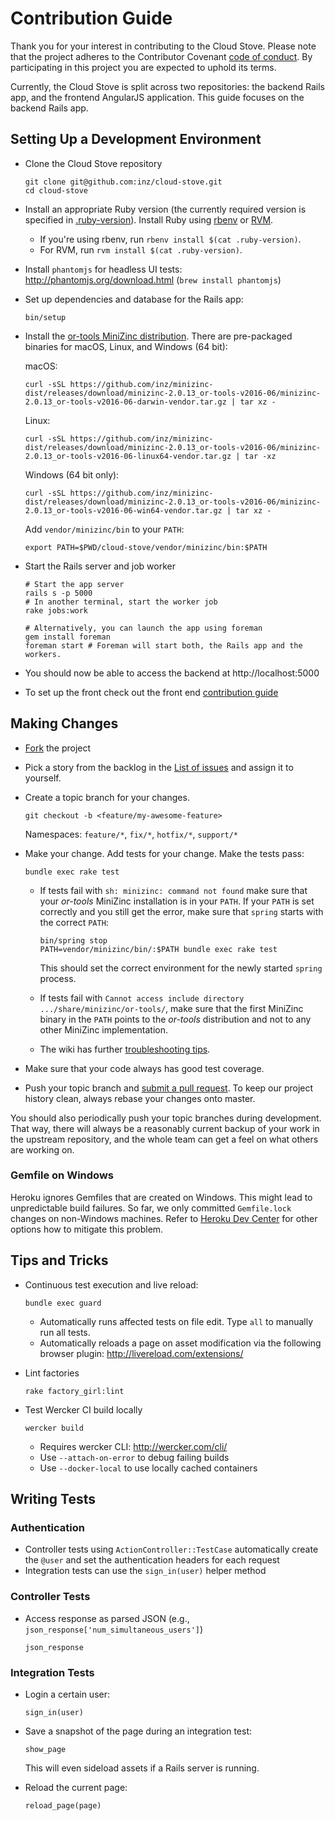 # Contribution Guide

Thank you for your interest in contributing to the Cloud Stove. Please note that the project adheres to the Contributor Covenant [code of conduct](./CODE_OF_CONDUCT.md). By participating in this project you are expected to uphold its terms.

Currently, the Cloud Stove is split across two repositories: the backend Rails app, and the frontend AngularJS application. This guide focuses on the backend Rails app.

## Setting Up a Development Environment

* Clone the Cloud Stove repository

  ```shell
  git clone git@github.com:inz/cloud-stove.git
  cd cloud-stove
  ```

- Install an appropriate Ruby version (the currently required version is specified in [.ruby-version](.ruby-version)). Install Ruby using [rbenv](http://rbenv.org) or [RVM](https://rvm.io).

  - If you're using rbenv, run  `rbenv install $(cat .ruby-version)`.
  - For RVM, run `rvm install $(cat .ruby-version)`.

- Install `phantomjs` for headless UI tests: http://phantomjs.org/download.html (`brew install phantomjs`)

- Set up dependencies and database for the Rails app:

  ```shell
  bin/setup
  ```

- Install the [or-tools MiniZinc distribution](https://github.com/inz/minizinc-dist/releases). There are pre-packaged binaries for macOS, Linux, and Windows (64 bit):

  macOS:
  ```shell
  curl -sSL https://github.com/inz/minizinc-dist/releases/download/minizinc-2.0.13_or-tools-v2016-06/minizinc-2.0.13_or-tools-v2016-06-darwin-vendor.tar.gz | tar xz -
  ```

  Linux:
  ```shell
  curl -sSL https://github.com/inz/minizinc-dist/releases/download/minizinc-2.0.13_or-tools-v2016-06/minizinc-2.0.13_or-tools-v2016-06-linux64-vendor.tar.gz | tar -xz
  ```

  Windows (64 bit only):
  ```shell
  curl -sSL https://github.com/inz/minizinc-dist/releases/download/minizinc-2.0.13_or-tools-v2016-06/minizinc-2.0.13_or-tools-v2016-06-win64-vendor.tar.gz | tar xz -
  ```

  Add `vendor/minizinc/bin` to your `PATH`:

  ```shell
  export PATH=$PWD/cloud-stove/vendor/minizinc/bin:$PATH
  ```

- Start the Rails server and job worker

  ```shell
  # Start the app server
  rails s -p 5000
  # In another terminal, start the worker job
  rake jobs:work

  # Alternatively, you can launch the app using foreman
  gem install foreman
  foreman start # Foreman will start both, the Rails app and the workers.
  ```

- You should now be able to access the backend at http://localhost:5000

- To set up the front check out the front end [contribution guide](https://github.com/sealuzh/cloud-stove-ui/blob/master/CONTRIBUTING.md)

## Making Changes

* [Fork](https://github.com/sealuzh/cloud-stove/fork) the project

* Pick a story from the backlog in the [List of issues](https://github.com/sealuzh/cloud-stove/issues) and assign it to yourself.

* Create a topic branch for your changes.

  ```shell
  git checkout -b <feature/my-awesome-feature>
  ```

  Namespaces: `feature/*`, `fix/*`, `hotfix/*`, `support/*`

* Make your change. Add tests for your change. Make the tests pass:

  ```shell
  bundle exec rake test
  ```

  * If tests fail with `sh: minizinc: command not found` make sure that your
    *or-tools* MiniZinc installation is in your `PATH`. If your `PATH` is set correctly
    and you still get the error, make sure that `spring` starts with the correct `PATH`:

    ```
    bin/spring stop
    PATH=vendor/minizinc/bin/:$PATH bundle exec rake test
    ```
    This should set the correct environment for the newly started `spring` process.

  * If tests fail with `Cannot access include directory .../share/minizinc/or-tools/`, make sure that the first MiniZinc binary in the `PATH` points to the *or-tools* distribution and not to any other MiniZinc implementation.
  * The wiki has further [troubleshooting tips](https://github.com/sealuzh/cloud-stove/wiki#troubleshooting).

* Make sure that your code always has good test coverage.

* Push your topic branch and [submit a pull request](https://github.com/sealuzh/cloud-stove/compare). To keep our project history clean, always rebase your changes onto master.

You should also periodically push your topic branches during development. That
way, there will always be a reasonably current backup of your work in the
upstream repository, and the whole team can get a feel on what others are
working on.

### Gemfile on Windows

Heroku ignores Gemfiles that are created on Windows. This might lead to unpredictable build failures. So far, we only committed `Gemfile.lock` changes on non-Windows machines. Refer to [Heroku Dev Center](https://devcenter.heroku.com/articles/bundler-windows-gemfile) for other options how to mitigate this problem.

## Tips and Tricks

* Continuous test execution and live reload:

  ```shell
  bundle exec guard
  ```

  * Automatically runs affected tests on file edit. Type `all` to manually run all tests.
  * Automatically reloads a page on asset modification via the following browser plugin: http://livereload.com/extensions/

* Lint factories

  ```shell
  rake factory_girl:lint
  ```

* Test Wercker CI build locally

  ```shell
  wercker build
  ```

  * Requires wercker CLI: http://wercker.com/cli/
  * Use `--attach-on-error` to debug failing builds
  * Use `--docker-local` to use locally cached containers

## Writing Tests

### Authentication

* Controller tests using `ActionController::TestCase` automatically create the `@user` and
  set the authentication headers for each request
* Integration tests can use the `sign_in(user)` helper method

### Controller Tests

* Access response as parsed JSON (e.g., `json_response['num_simultaneous_users']`)

   ```
   json_response
   ```

### Integration Tests

* Login a certain user:

   ```
   sign_in(user)
   ```

* Save a snapshot of the page during an integration test:

  ```
  show_page
  ```

  This will even sideload assets if a Rails server is running.

* Reload the current page:

  ```
  reload_page(page)
  ```
